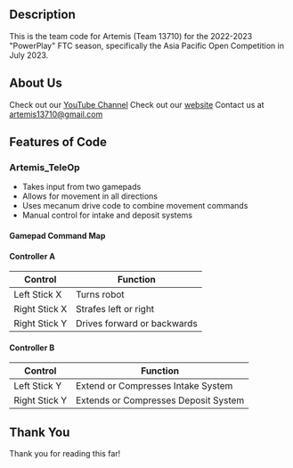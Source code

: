 ## Description
This is the team code for Artemis (Team 13710) for the 2022-2023 "PowerPlay" FTC season, specifically the Asia Pacific Open Competition in July 2023.

## About Us
Check out our [YouTube Channel](https://www.youtube.com/@artemis13710)
Check out our [website](https://sites.google.com/view/artemis13710/)
Contact us at artemis13710@gmail.com

## Features of Code
### Artemis_TeleOp
* Takes input from two gamepads
* Allows for movement in all directions
* Uses mecanum drive code to combine movement commands
* Manual control for intake and deposit systems

#### Gamepad Command Map

#### Controller A
| Control       | Function                    |
|---------------|-----------------------------|
| Left Stick X  | Turns robot                 |
| Right Stick X | Strafes left or right       |
| Right Stick Y | Drives forward or backwards |


#### Controller B
| Control       | Function                             |
|---------------|--------------------------------------|
| Left Stick Y  | Extend or Compresses Intake System   |
| Right Stick Y | Extends or Compresses Deposit System |

## Thank You
Thank you for reading this far!
